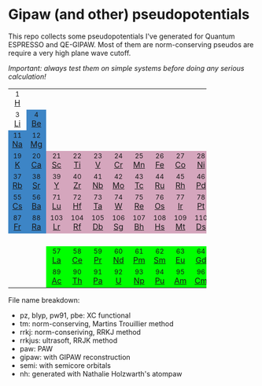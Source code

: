 # Gipaw (and other) pseudopotentials
This repo collects some pseudopotentials I've generated for Quantum ESPRESSO and QE-GIPAW.
Most of them are norm-conserving pseudos are require a very high plane wave cutoff.

*Important: always test them on simple systems before doing any serious calculation!*

<table style="width:80%" border="0" cellpadding="1" cellspacing="2">
<tbody>
<tr align="center">
<td style="width:5%;"><small>1</small><br><a href="#Hydrogen" title="hydrogen">H</a></td>
<td colspan="16" style="width:5%"><br></td>
<td style="width:5%;background-color:rgb(255,255,0)"><small>2</small><br><a href="He" title="helium">He</a></td>
</tr>

<tr align="center">
<td style="width:5%"><small>3</small><br><a href="Li" title="lithium">Li</a></td>
<td style="width:5%;background-color:rgb(61,133,198)"><small>4</small><br><a href="Be" title="beryllium">Be</a></td>
<td colspan="10" style="width:5%"><br></td>
<td style="width:5%;background-color:rgb(255,255,0)"><small>5</small><br><a href="B" title="boron">B</a></td>
<td style="width:5%;background-color:rgb(255,255,0)"><small>6</small><br><a href="C" title="carbon">C</a></td>
<td style="width:5%;background-color:rgb(255,255,0)"><small>7</small><br><a href="N" title="nitrogen">N</a></td>
<td style="width:5%;background-color:rgb(255,255,0)"><small>8</small><br><a href="O" title="oxygen">O</a></td>
<td style="width:5%;background-color:rgb(255,255,0)"><small>9</small><br><a href="F" title="fluorine">F</a></td>
<td style="width:5%;background-color:rgb(255,255,0)"><small>10</small><br><a href="Ne" title="neon">Ne</a></td>
</tr>

<tr align="center">
<td style="width:5%;background-color:rgb(61,133,198)"><small>11</small><br><a href="Na" title="sodium">Na</a></td>
<td style="width:5%;background-color:rgb(61,133,198)"><small>12</small><br><a href="Mg" title="magnesium">Mg</a></td>
<td colspan="10" style="width:5%"><br></td>
<td style="width:5%;background-color:rgb(255,255,0)"><small>13</small><br><a href="Al" title="aluminum">Al</a></td>
<td style="width:5%;background-color:rgb(255,255,0)"><small>14</small><br><a href="Si" title="silicon">Si</a></td>
<td style="width:5%;background-color:rgb(255,255,0)"><small>15</small><br><a href="P" title="phosphorus">P</a></td>
<td style="width:5%;background-color:rgb(255,255,0)"><small>16</small><br><a href="S" title="sulfur">S</a></td>
<td style="width:5%;background-color:rgb(255,255,0)"><small>17</small><br><a href="Cl" title="chlorine">Cl</a></td>
<td style="width:5%;background-color:rgb(255,255,0)"><small>18</small><br><a href="Ar" title="argon">Ar</a></td>
</tr>

<tr align="center">
<td style="width:5%;background-color:rgb(61,133,198)"><small>19</small><br>
      <a href="K" title="potassium">K</a></td>
<td style="width:5%;background-color:rgb(61,133,198)"><small>20</small><br>
      <a href="Ca" title="calcium">Ca</a></td>
<td style="width:5%;background-color:rgb(213,166,189)"><small>21</small><br>
      <a href="Sc" title="scandium">Sc</a></td>
<td style="width:5%;background-color:rgb(213,166,189)"><small>22</small><br>
      <a href="Ti" title="titanium">Ti</a></td>
<td style="width:5%;background-color:rgb(213,166,189)"><small>23</small><br>
      <a href="V" title="vanadium">V</a></td>
<td style="width:5%;background-color:rgb(213,166,189)"><small>24</small><br>
      <a href="Cr" title="chromium">Cr</a></td>
<td style="width:5%;background-color:rgb(213,166,189)"><small>25</small><br>
      <a href="Mn" title="manganese">Mn</a></td>
<td style="width:5%;background-color:rgb(213,166,189)"><small>26</small><br>
      <a href="Fe" title="iron">Fe</a></td>
<td style="width:5%;background-color:rgb(213,166,189)"><small>27</small><br>
      <a href="Co" title="cobalt">Co</a></td>
<td style="width:5%;background-color:rgb(213,166,189)"><small>28</small><br>
      <a href="Ni" title="nickel">Ni</a></td>
<td style="width:5%;background-color:rgb(213,166,189)"><small>29</small><br>
      <a href="Cu" title="copper">Cu</a></td>
<td style="width:5%;background-color:rgb(255,255,0)"><small>30</small><br>
      <a href="Zn" title="zinc">Zn</a></td>
<td style="width:5%;background-color:rgb(255,255,0)"><small>31</small><br>
      <a href="Ga" title="gallium">Ga</a></td>
<td style="width:5%;background-color:rgb(255,255,0)"><small>32</small><br>
      <a href="Ge" title="germanium">Ge</a></td>
<td style="width:5%;background-color:rgb(255,255,0)"><small>33</small><br>
      <a href="As" title="arsenic">As</a></td>
<td style="width:5%;background-color:rgb(255,255,0)"><small>34</small><br>
      <a href="Se" title="selenium">Se</a></td>
<td style="width:5%;background-color:rgb(255,255,0)"><small>35</small><br>
      <a href="Br" title="bromine">Br</a></td>
<td style="width:5%;background-color:rgb(255,255,0)"><small>36</small><br>
      <a href="Kr" title="krypton">Kr</a></td>
</tr>

<tr align="center">
<td style="width:5%;background-color:rgb(61,133,198)"><small>37</small><br>
      <a href="Rb" title="rubidium">Rb</a></td>
<td style="width:5%;background-color:rgb(61,133,198)"><small>38</small><br>
      <a href="Sr" title="strontium">Sr</a></td>
<td style="width:5%;background-color:rgb(213,166,189)"><small>39</small><br>
      <a href="Y" title="yttrium">Y</a></td>
<td style="width:5%;background-color:rgb(213,166,189)"><small>40</small><br>
      <a href="Zr" title="zirconium">Zr</a></td>
<td style="width:5%;background-color:rgb(213,166,189)"><small>41</small><br>
      <a href="Nb" title="niobium">Nb</a></td>
<td style="width:5%;background-color:rgb(213,166,189)"><small>42</small><br>
      <a href="Mo" title="molybdenum">Mo</a></td>
<td style="width:5%;background-color:rgb(213,166,189)"><small>43</small><br>
      <a href="Tc" title="technetium">Tc</a></td>
<td style="width:5%;background-color:rgb(213,166,189)"><small>44</small><br>
      <a href="Ru" title="ruthenium">Ru</a></td>
<td style="width:5%;background-color:rgb(213,166,189)"><small>45</small><br>
      <a href="Rh" title="rhodium">Rh</a></td>
<td style="width:5%;background-color:rgb(213,166,189)"><small>46</small><br>
      <a href="Pd" title="palladium">Pd</a></td>
<td style="width:5%;background-color:rgb(213,166,189)"><small>47</small><br>
      <a href="Ag" title="silver">Ag</a></td>
<td style="width:5%;background-color:rgb(255,255,0)"><small>48</small><br>
      <a href="Cd" title="cadmium">Cd</a></td>
<td style="width:5%;background-color:rgb(255,255,0)"><small>49</small><br>
      <a href="In" title="indium">In</a></td>
<td style="width:5%;background-color:rgb(255,255,0)"><small>50</small><br>
      <a href="Sn" title="tin">Sn</a></td>
<td style="width:5%;background-color:rgb(255,255,0)"><small>51</small><br>
      <a href="Sb" title="antimony">Sb</a></td>
<td style="width:5%;background-color:rgb(255,255,0)"><small>52</small><br>
      <a href="Te" title="tellurium">Te</a></td>
<td style="width:5%;background-color:rgb(255,255,0)"><small>53</small><br>
      <a href="I" title="iodine">I</a></td>
<td style="width:5%;background-color:rgb(255,255,0)"><small>54</small><br>
      <a href="Xe" title="xenon">Xe</a></td>
</tr>

    
<tr align="center">
<td style="width:5%;background-color:rgb(61,133,198)"><small>55</small><br>
      <a href="Cs" title="cesium">Cs</a></td>
<td style="width:5%;background-color:rgb(61,133,198)"><small>56</small><br>
      <a href="Ba" title="barium">Ba</a></td>
<td style="width:5%;background-color:rgb(213,166,189)"><small>71</small><br>
      <a href="Lu" title="lutetium">Lu</a></td>
<td style="width:5%;background-color:rgb(213,166,189)"><small>72</small><br>
      <a href="Hf" title="hafnium">Hf</a></td>
<td style="width:5%;background-color:rgb(213,166,189)"><small>73</small><br>
      <a href="Ta" title="tantalum">Ta</a></td>
<td style="width:5%;background-color:rgb(213,166,189)"><small>74</small><br>
      <a href="W" title="tungsten">W</a></td>
<td style="width:5%;background-color:rgb(213,166,189)"><small>75</small><br>
      <a href="Re" title="rhenium">Re</a></td>
<td style="width:5%;background-color:rgb(213,166,189)"><small>76</small><br>
      <a href="Os" title="osmium">Os</a></td>
<td style="width:5%;background-color:rgb(213,166,189)"><small>77</small><br>
      <a href="Ir" title="iridium">Ir</a></td>
<td style="width:5%;background-color:rgb(213,166,189)"><small>78</small><br>
      <a href="Pt" title="platinum">Pt</a></td>
<td style="width:5%;background-color:rgb(213,166,189)"><small>79</small><br>
      <a href="Au" title="gold">Au</a></td>
<td style="width:5%;background-color:rgb(255,255,0)"><small>80</small><br>
      <a href="Hg" title="mercury">Hg</a></td>
<td style="width:5%;background-color:rgb(255,255,0)"><small>81</small><br>
      <a href="Tl" title="thallium">Tl</a></td>
<td style="width:5%;background-color:rgb(255,255,0)"><small>82</small><br>
      <a href="Pb" title="lead">Pb</a></td>
<td style="width:5%;background-color:rgb(255,255,0)"><small>83</small><br>
      <a href="Bi" title="bismuth">Bi</a></td>
<td style="width:5%;background-color:rgb(255,255,0)"><small>84</small><br>
      <a href="Po" title="polonium">Po</a></td>
<td style="width:5%;background-color:rgb(255,255,0)"><small>85</small><br>
      <a href="At" title="astatine">At</a></td>
<td style="width:5%;background-color:rgb(255,255,0)"><small>86</small><br>
      <a href="Rn" title="radon">Rn</a></td>
</tr>

    
<tr align="center">
<td style="width:5%;background-color:rgb(61,133,198)"><small>87</small><br>
      <a href="Fr" title="francium">Fr</a></td>
<td style="width:5%;background-color:rgb(61,133,198)"><small>88</small><br>
      <a href="Ra" title="radium">Ra</a></td>
<td style="width:5%;background-color:rgb(213,166,189)"><small>103</small><br>
      <a href="Lr" title="lawrentium">Lr</a></td>
<td style="width:5%;background-color:rgb(213,166,189)"><small>104</small><br>
      <a href="Rf" title="rutherfordium">Rf</a></td>
<td style="width:5%;background-color:rgb(213,166,189)"><small>105</small><br>
      <a href="Db" title="dubnium">Db</a></td>
<td style="width:5%;background-color:rgb(213,166,189)"><small>106</small><br>
      <a href="Sg" title="seaborgium">Sg</a></td>
<td style="width:5%;background-color:rgb(213,166,189)"><small>107</small><br>
      <a href="Bh" title="bohrium">Bh</a></td>
<td style="width:5%;background-color:rgb(213,166,189)"><small>108</small><br>
      <a href="Hs" title="hassium">Hs</a></td>
<td style="width:5%;background-color:rgb(213,166,189)"><small>109</small><br>
      <a href="Mt" title="meitnerium">Mt</a></td>
<td style="width:5%;background-color:rgb(213,166,189)"><small>110</small><br>
      <a href="Ds" title="darmstadtium">Ds</a></td>
<td style="width:5%;background-color:rgb(213,166,189)"><small>111</small><br>
      <a href="Rg" title="roentgenium">Rg</a></td>
<td colspan="7" style="width:5%"><br>
</td>
</tr>

<tr>
<td colspan="18" style="width:5%"><br></td>
</tr>

<tr align="center">
<td colspan="2" style="width:5%"><br></td>
<td style="width:5%;background-color:rgb(0,255,0)"><small>57</small><br>
      <a href="La" title="lanthanum">La</a></td>
<td style="width:5%;background-color:rgb(0,255,0)"><small>58</small><br>
      <a href="Ce" title="cerium">Ce</a></td>
<td style="width:5%;background-color:rgb(0,255,0)"><small>59</small><br>
      <a href="Pr" title="praseodymium">Pr</a></td>
<td style="width:5%;background-color:rgb(0,255,0)"><small>60</small><br>
      <a href="Nd" title="neodymium">Nd</a></td>
<td style="width:5%;background-color:rgb(0,255,0)"><small>61</small><br>
      <a href="Pm" title="promethium">Pm</a></td>
<td style="width:5%;background-color:rgb(0,255,0)"><small>62</small><br>
      <a href="Sm" title="samarium">Sm</a></td>
<td style="width:5%;background-color:rgb(0,255,0)"><small>63</small><br>
      <a href="Eu" title="europium">Eu</a></td>
<td style="width:5%;background-color:rgb(0,255,0)"><small>64</small><br>
      <a href="Gd" title="gadolinium">Gd</a></td>
<td style="width:5%;background-color:rgb(0,255,0)"><small>65</small><br>
      <a href="Tb" title="terbium">Tb</a></td>
<td style="width:5%;background-color:rgb(0,255,0)"><small>66</small><br>
      <a href="Dy" title="dysprosium">Dy</a></td>
<td style="width:5%;background-color:rgb(0,255,0)"><small>67</small><br>
      <a href="Ho" title="holmium">Ho</a></td>
<td style="width:5%;background-color:rgb(0,255,0)"><small>68</small><br>
      <a href="Er" title="erbium">Er</a></td>
<td style="width:5%;background-color:rgb(0,255,0)"><small>69</small><br>
      <a href="Tm" title="thulium">Tm</a></td>
<td style="width:5%;background-color:rgb(0,255,0)"><small>70</small><br>
      <a href="Yb" title="ytterbium">Yb</a></td>
</tr>

    
<tr align="center">
<td colspan="2" style="width:5%"><br></td>
<td style="width:5%;background-color:rgb(0,255,0)"><small>89</small><br>
      <a href="Ac" title="actinium">Ac</a></td>
<td style="width:5%;background-color:rgb(0,255,0)"><small>90</small><br>
      <a href="Th" title="thorium">Th</a></td>
<td style="width:5%;background-color:rgb(0,255,0)"><small>91</small><br>
      <a href="Pa" title="protactinium">Pa</a></td>
<td style="width:5%;background-color:rgb(0,255,0)"><small>92</small><br>
      <a href="U" title="uranium">U</a></td>
<td style="width:5%;background-color:rgb(0,255,0)"><small>93</small><br>
      <a href="Np" title="neptunium">Np</a></td>
<td style="width:5%;background-color:rgb(0,255,0)"><small>94</small><br>
      <a href="Pu" title="plutonium">Pu</a></td>
<td style="width:5%;background-color:rgb(0,255,0)"><small>95</small><br>
      <a href="Am" title="americium">Am</a></td>
<td style="width:5%;background-color:rgb(0,255,0)"><small>96</small><br>
      <a href="Cm" title="curium">Cm</a></td>
<td style="width:5%;background-color:rgb(0,255,0)"><small>97</small><br>
      <a href="Bk" title="berkelium">Bk</a></td>
<td style="width:5%;background-color:rgb(0,255,0)"><small>98</small><br>
      <a href="Cf" title="californium">Cf</a></td>
<td style="width:5%;background-color:rgb(0,255,0)"><small>99</small><br>
      <a href="Es" title="einsteinium">Es</a></td>
<td style="width:5%;background-color:rgb(0,255,0)"><small>100</small><br>
      <a href="Fm" title="fermium">Fm</a></td>
<td style="width:5%;background-color:rgb(0,255,0)"><small>101</small><br>
      <a href="Md" title="mendelevium">Md</a></td>
<td style="width:5%;background-color:rgb(0,255,0)"><small>102</small><br>
      <a href="No" title="nobelium">No</a></td>
</tr>
</tbody>
</table>

File name breakdown:
* pz, blyp, pw91, pbe: XC functional
* tm: norm-conserving, Martins Trouillier method
* rrkj: norm-conseriving, RRKJ method
*  rrkjus: ultrasoft, RRJK method
* paw: PAW
* gipaw: with GIPAW reconstruction
* semi: with semicore orbitals
* nh: generated with Nathalie Holzwarth's atompaw

